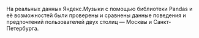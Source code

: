 На реальных данных Яндекс.Музыки c помощью библиотеки Pandas и её возможностей были проверены и сравнены данные поведения и предпочтений пользователей двух столиц — Москвы и Санкт-Петербурга.
